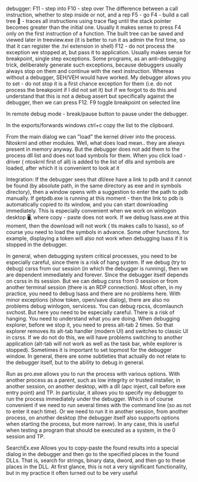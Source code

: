 debugger:
F11 - step into
F10 - step over
The difference between a call instruction, whether to step inside or not, and a rep
F5 - go
F4 - build a call tree 🌲 - traces all instructions using trace flag until the stack pointer becomes greater than the initial one. Usually it makes sense to press F4 only on the first instruction of a function. The built tree can be saved and viewed later in treeview.exe (it is better to run it as admin the first time, so that it can register the .tvi extension in shell)
F12 - do not process the exception we stopped at, but pass it to application. Usually makes sense for breakpoint, single step exceptions. Some programs, as an anti-debugging trick, deliberately generate such exceptions, because debuggers usually always stop on them and continue with the next instruction. Whereas without a debugger, SEH/VEH would have worked. My debugger allows you to set - do not stop it is a first chance exception for them (i.e. do not process the breakpoint if I did not set it) but if we forgot to do this and understand that this is not a debug assert but specifically against the debugger, then we can press F12.
F9 toggle breakpoint on selected line

In remote debug mode - break/pause button to pause under the debugger.

In the exports/forwards windows ctrl+c copy the list to the clipboard.

From the main dialog we can "load" the kernel driver into the process. Ntoskrnl and other modules. Well, what does load mean.. they are always present in memory anyway. But the debugger does not add them to the process dll list and does not load symbols for them. When you click load - driver ( ntoskrnl first of all) is added to the list of dlls and symbols are loaded, after which it is convenient to look at it

Integration:
If the debugger sees that dll/exe have a link to pdb and it cannot be found (by absolute path, in the same directory as exe and in symbols directory), then a window opens with a suggestion to enter the path to pdb manually. If getpdb.exe is running at this moment - then the link to pdb is automatically copied to its window, and you can start downloading immediately. This is especially convenient when we work on winlogon desktop 🖥️, where copy - paste does not work. If we debug lsass.exe at this moment, then the download will not work ( tls makes calls to lsass), so of course you need to load the symbols in advance. Some other functions, for example, displaying a token will also not work when debugging lsass if it is stopped in the debugger.

In general, when debugging system critical processes, you need to be especially careful, since there is a risk of hang system. If we debug (try to debug) csrss from our session (in which the debugger is running), then we are dependent immediately and forever. Since the debugger itself depends on csrss in its session. But we can debug csrss from 0 session or from another terminal session (there is an RDP connection). Most often, in my practice, you need to debug lsass and there are no problems here. With minor exceptions (show token, open/save dialog), there are also no problems debug winlogon, servicess. You can debug rpcss, dcomlaunch svchost. But here you need to be especially careful. There is a risk of hanging. You need to understand what you are doing. When debugging explorer, before we stop it, you need to press alt-tab 2 times. So that explorer removes its alt-tab handler (modern UI) and switches to classic UI in csrss. If we do not do this, we will have problems switching to another application (alt-tab will not work as well as the task bar, while explorer is stopped). Sometimes it is important to set topmost for the debugger window. In general, there are some subtleties that actually do not relate to the debugger itself, but to the ability to debug in general.

Run as pro.exe allows you to run the process with various options. With another process as a parent, such as low integrity or trusted installer, in another session, on another desktop, with a dll (apc inject, call before exe entry point) and TP. In particular, it allows you to specify my debugger to run the process immediately under the debugger. Which is of course convenient if we need to run several times with the command line (so as not to enter it each time). Or we need to run it in another session, from another process, on another desktop (the debugger itself also supports options when starting the process, but more narrow). In any case, this is useful when testing a program that should be executed as a system, in the 0 session and TP.

SearchEx.exe
Allows you to copy-paste the found results into a special dialog in the debugger and then go to the specified places in the found DLLs. That is, search for strings, binary data, dword, and then go to these places in the DLL. At first glance, this is not a very significant functionality, but in my practice it often turned out to be very useful

